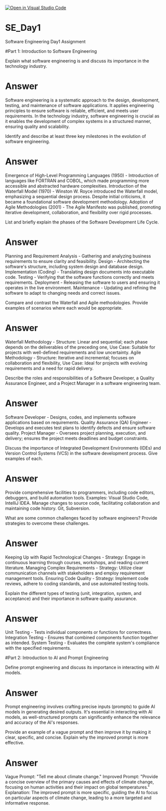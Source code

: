 [![Open in Visual Studio Code](https://classroom.github.com/assets/open-in-vscode-2e0aaae1b6195c2367325f4f02e2d04e9abb55f0b24a779b69b11b9e10269abc.svg)](https://classroom.github.com/online_ide?assignment_repo_id=18371171&assignment_repo_type=AssignmentRepo)
# SE_Day1
Software Engineering Day1 Assignment

#Part 1: Introduction to Software Engineering

Explain what software engineering is and discuss its importance in the technology industry.

# Answer
Software engineering is a systematic approach to the design, development, testing, and maintenance of software applications. It applies engineering principles to ensure software is reliable, efficient, and meets user requirements. In the technology industry, software engineering is crucial as it enables the development of complex systems in a structured manner, ensuring quality and scalability.


Identify and describe at least three key milestones in the evolution of software engineering.

# Answer
Emergence of High-Level Programming Languages (1950) - Introduction of languages like FORTRAN and COBOL, which made programming more accessible and abstracted hardware complexities.
Introduction of the Waterfall Model (1970) - Winston W. Royce introduced the Waterfall model, emphasizing a sequential design process. Despite initial criticisms, it became a foundational software development methodology.
Adoption of Agile Methodologies (2001) - The Agile Manifesto was published, promoting iterative development, collaboration, and flexibility over rigid processes.


List and briefly explain the phases of the Software Development Life Cycle.

# Answer
Planning and Requirement Analysis  - Gathering and analyzing business requirements to ensure clarity and feasibility.
Design - Architecting the software's structure, including system design and database design.
Implementation (Coding) - Translating design documents into executable code.
Testing - Verifying that the software functions correctly and meets requirements.
Deployment - Releasing the software to users and ensuring it operates in the live environment.
Maintenance - Updating and refining the software to adapt to changing needs and correct issues.



Compare and contrast the Waterfall and Agile methodologies. Provide examples of scenarios where each would be appropriate.

# Answer
Waterfall Methodology - Structure: Linear and sequential; each phase depends on the deliverables of the preceding one, Use Case: Suitable for projects with well-defined requirements and low uncertainty.
Agile Methodology - Structure: Iterative and incremental; focuses on collaboration and flexibility, Use Case: Ideal for projects with evolving requirements and a need for rapid delivery.


Describe the roles and responsibilities of a Software Developer, a Quality Assurance Engineer, and a Project Manager in a software engineering team.

# Answer
Software Developer - Designs, codes, and implements software applications based on requirements.
Quality Assurance (QA) Engineer - Develops and executes test plans to identify defects and ensure software quality.
Project Manager - Oversees project planning, execution, and delivery; ensures the project meets deadlines and budget constraints.


Discuss the importance of Integrated Development Environments (IDEs) and Version Control Systems (VCS) in the software development process. Give examples of each.

# Answer
Provide comprehensive facilities to programmers, including code editors, debuggers, and build automation tools. Examples: Visual Studio Code, IntelliJ IDEA.
Manage changes to source code, facilitating collaboration and maintaining code history. Git, Subversion.


What are some common challenges faced by software engineers? Provide strategies to overcome these challenges.

# Answer
Keeping Up with Rapid Technological Changes - Strategy: Engage in continuous learning through courses, workshops, and reading current literature.
Managing Complex Requirements - Strategy: Utilize clear communication channels with stakeholders and employ requirement management tools.
Ensuring Code Quality - Strategy: Implement code reviews, adhere to coding standards, and use automated testing tools.


Explain the different types of testing (unit, integration, system, and acceptance) and their importance in software quality assurance.

# Answer
Unit Testing - Tests individual components or functions for correctness.
Integration Testing - Ensures that combined components function together as intended.
System Testing - Evaluates the complete system's compliance with the specified requirements.



#Part 2: Introduction to AI and Prompt Engineering

Define prompt engineering and discuss its importance in interacting with AI models.

# Answer
Prompt engineering involves crafting precise inputs (prompts) to guide AI models in generating desired outputs. It's essential in interacting with AI models, as well-structured prompts can significantly enhance the relevance and accuracy of the AI's responses.


Provide an example of a vague prompt and then improve it by making it clear, specific, and concise. Explain why the improved prompt is more effective.

# Answer
Vague Prompt: "Tell me about climate change."
Improved Prompt: "Provide a concise overview of the primary causes and effects of climate change, focusing on human activities and their impact on global temperatures."
Explanation: The improved prompt is more specific, guiding the AI to focus on particular aspects of climate change, leading to a more targeted and informative response.
